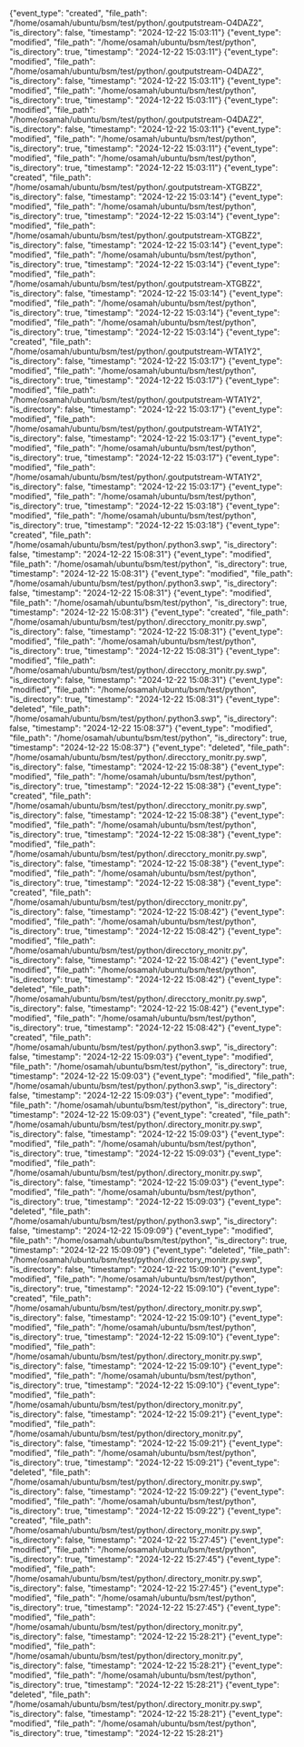 {"event_type": "created", "file_path": "/home/osamah/ubuntu/bsm/test/python/.goutputstream-O4DAZ2", "is_directory": false, "timestamp": "2024-12-22 15:03:11"}
{"event_type": "modified", "file_path": "/home/osamah/ubuntu/bsm/test/python", "is_directory": true, "timestamp": "2024-12-22 15:03:11"}
{"event_type": "modified", "file_path": "/home/osamah/ubuntu/bsm/test/python/.goutputstream-O4DAZ2", "is_directory": false, "timestamp": "2024-12-22 15:03:11"}
{"event_type": "modified", "file_path": "/home/osamah/ubuntu/bsm/test/python", "is_directory": true, "timestamp": "2024-12-22 15:03:11"}
{"event_type": "modified", "file_path": "/home/osamah/ubuntu/bsm/test/python/.goutputstream-O4DAZ2", "is_directory": false, "timestamp": "2024-12-22 15:03:11"}
{"event_type": "modified", "file_path": "/home/osamah/ubuntu/bsm/test/python", "is_directory": true, "timestamp": "2024-12-22 15:03:11"}
{"event_type": "modified", "file_path": "/home/osamah/ubuntu/bsm/test/python", "is_directory": true, "timestamp": "2024-12-22 15:03:11"}
{"event_type": "created", "file_path": "/home/osamah/ubuntu/bsm/test/python/.goutputstream-XTGBZ2", "is_directory": false, "timestamp": "2024-12-22 15:03:14"}
{"event_type": "modified", "file_path": "/home/osamah/ubuntu/bsm/test/python", "is_directory": true, "timestamp": "2024-12-22 15:03:14"}
{"event_type": "modified", "file_path": "/home/osamah/ubuntu/bsm/test/python/.goutputstream-XTGBZ2", "is_directory": false, "timestamp": "2024-12-22 15:03:14"}
{"event_type": "modified", "file_path": "/home/osamah/ubuntu/bsm/test/python", "is_directory": true, "timestamp": "2024-12-22 15:03:14"}
{"event_type": "modified", "file_path": "/home/osamah/ubuntu/bsm/test/python/.goutputstream-XTGBZ2", "is_directory": false, "timestamp": "2024-12-22 15:03:14"}
{"event_type": "modified", "file_path": "/home/osamah/ubuntu/bsm/test/python", "is_directory": true, "timestamp": "2024-12-22 15:03:14"}
{"event_type": "modified", "file_path": "/home/osamah/ubuntu/bsm/test/python", "is_directory": true, "timestamp": "2024-12-22 15:03:14"}
{"event_type": "created", "file_path": "/home/osamah/ubuntu/bsm/test/python/.goutputstream-WTA1Y2", "is_directory": false, "timestamp": "2024-12-22 15:03:17"}
{"event_type": "modified", "file_path": "/home/osamah/ubuntu/bsm/test/python", "is_directory": true, "timestamp": "2024-12-22 15:03:17"}
{"event_type": "modified", "file_path": "/home/osamah/ubuntu/bsm/test/python/.goutputstream-WTA1Y2", "is_directory": false, "timestamp": "2024-12-22 15:03:17"}
{"event_type": "modified", "file_path": "/home/osamah/ubuntu/bsm/test/python/.goutputstream-WTA1Y2", "is_directory": false, "timestamp": "2024-12-22 15:03:17"}
{"event_type": "modified", "file_path": "/home/osamah/ubuntu/bsm/test/python", "is_directory": true, "timestamp": "2024-12-22 15:03:17"}
{"event_type": "modified", "file_path": "/home/osamah/ubuntu/bsm/test/python/.goutputstream-WTA1Y2", "is_directory": false, "timestamp": "2024-12-22 15:03:17"}
{"event_type": "modified", "file_path": "/home/osamah/ubuntu/bsm/test/python", "is_directory": true, "timestamp": "2024-12-22 15:03:18"}
{"event_type": "modified", "file_path": "/home/osamah/ubuntu/bsm/test/python", "is_directory": true, "timestamp": "2024-12-22 15:03:18"}
{"event_type": "created", "file_path": "/home/osamah/ubuntu/bsm/test/python/.python3.swp", "is_directory": false, "timestamp": "2024-12-22 15:08:31"}
{"event_type": "modified", "file_path": "/home/osamah/ubuntu/bsm/test/python", "is_directory": true, "timestamp": "2024-12-22 15:08:31"}
{"event_type": "modified", "file_path": "/home/osamah/ubuntu/bsm/test/python/.python3.swp", "is_directory": false, "timestamp": "2024-12-22 15:08:31"}
{"event_type": "modified", "file_path": "/home/osamah/ubuntu/bsm/test/python", "is_directory": true, "timestamp": "2024-12-22 15:08:31"}
{"event_type": "created", "file_path": "/home/osamah/ubuntu/bsm/test/python/.direcctory_monitr.py.swp", "is_directory": false, "timestamp": "2024-12-22 15:08:31"}
{"event_type": "modified", "file_path": "/home/osamah/ubuntu/bsm/test/python", "is_directory": true, "timestamp": "2024-12-22 15:08:31"}
{"event_type": "modified", "file_path": "/home/osamah/ubuntu/bsm/test/python/.direcctory_monitr.py.swp", "is_directory": false, "timestamp": "2024-12-22 15:08:31"}
{"event_type": "modified", "file_path": "/home/osamah/ubuntu/bsm/test/python", "is_directory": true, "timestamp": "2024-12-22 15:08:31"}
{"event_type": "deleted", "file_path": "/home/osamah/ubuntu/bsm/test/python/.python3.swp", "is_directory": false, "timestamp": "2024-12-22 15:08:37"}
{"event_type": "modified", "file_path": "/home/osamah/ubuntu/bsm/test/python", "is_directory": true, "timestamp": "2024-12-22 15:08:37"}
{"event_type": "deleted", "file_path": "/home/osamah/ubuntu/bsm/test/python/.direcctory_monitr.py.swp", "is_directory": false, "timestamp": "2024-12-22 15:08:38"}
{"event_type": "modified", "file_path": "/home/osamah/ubuntu/bsm/test/python", "is_directory": true, "timestamp": "2024-12-22 15:08:38"}
{"event_type": "created", "file_path": "/home/osamah/ubuntu/bsm/test/python/.direcctory_monitr.py.swp", "is_directory": false, "timestamp": "2024-12-22 15:08:38"}
{"event_type": "modified", "file_path": "/home/osamah/ubuntu/bsm/test/python", "is_directory": true, "timestamp": "2024-12-22 15:08:38"}
{"event_type": "modified", "file_path": "/home/osamah/ubuntu/bsm/test/python/.direcctory_monitr.py.swp", "is_directory": false, "timestamp": "2024-12-22 15:08:38"}
{"event_type": "modified", "file_path": "/home/osamah/ubuntu/bsm/test/python", "is_directory": true, "timestamp": "2024-12-22 15:08:38"}
{"event_type": "created", "file_path": "/home/osamah/ubuntu/bsm/test/python/direcctory_monitr.py", "is_directory": false, "timestamp": "2024-12-22 15:08:42"}
{"event_type": "modified", "file_path": "/home/osamah/ubuntu/bsm/test/python", "is_directory": true, "timestamp": "2024-12-22 15:08:42"}
{"event_type": "modified", "file_path": "/home/osamah/ubuntu/bsm/test/python/direcctory_monitr.py", "is_directory": false, "timestamp": "2024-12-22 15:08:42"}
{"event_type": "modified", "file_path": "/home/osamah/ubuntu/bsm/test/python", "is_directory": true, "timestamp": "2024-12-22 15:08:42"}
{"event_type": "deleted", "file_path": "/home/osamah/ubuntu/bsm/test/python/.direcctory_monitr.py.swp", "is_directory": false, "timestamp": "2024-12-22 15:08:42"}
{"event_type": "modified", "file_path": "/home/osamah/ubuntu/bsm/test/python", "is_directory": true, "timestamp": "2024-12-22 15:08:42"}
{"event_type": "created", "file_path": "/home/osamah/ubuntu/bsm/test/python/.python3.swp", "is_directory": false, "timestamp": "2024-12-22 15:09:03"}
{"event_type": "modified", "file_path": "/home/osamah/ubuntu/bsm/test/python", "is_directory": true, "timestamp": "2024-12-22 15:09:03"}
{"event_type": "modified", "file_path": "/home/osamah/ubuntu/bsm/test/python/.python3.swp", "is_directory": false, "timestamp": "2024-12-22 15:09:03"}
{"event_type": "modified", "file_path": "/home/osamah/ubuntu/bsm/test/python", "is_directory": true, "timestamp": "2024-12-22 15:09:03"}
{"event_type": "created", "file_path": "/home/osamah/ubuntu/bsm/test/python/.directory_monitr.py.swp", "is_directory": false, "timestamp": "2024-12-22 15:09:03"}
{"event_type": "modified", "file_path": "/home/osamah/ubuntu/bsm/test/python", "is_directory": true, "timestamp": "2024-12-22 15:09:03"}
{"event_type": "modified", "file_path": "/home/osamah/ubuntu/bsm/test/python/.directory_monitr.py.swp", "is_directory": false, "timestamp": "2024-12-22 15:09:03"}
{"event_type": "modified", "file_path": "/home/osamah/ubuntu/bsm/test/python", "is_directory": true, "timestamp": "2024-12-22 15:09:03"}
{"event_type": "deleted", "file_path": "/home/osamah/ubuntu/bsm/test/python/.python3.swp", "is_directory": false, "timestamp": "2024-12-22 15:09:09"}
{"event_type": "modified", "file_path": "/home/osamah/ubuntu/bsm/test/python", "is_directory": true, "timestamp": "2024-12-22 15:09:09"}
{"event_type": "deleted", "file_path": "/home/osamah/ubuntu/bsm/test/python/.directory_monitr.py.swp", "is_directory": false, "timestamp": "2024-12-22 15:09:10"}
{"event_type": "modified", "file_path": "/home/osamah/ubuntu/bsm/test/python", "is_directory": true, "timestamp": "2024-12-22 15:09:10"}
{"event_type": "created", "file_path": "/home/osamah/ubuntu/bsm/test/python/.directory_monitr.py.swp", "is_directory": false, "timestamp": "2024-12-22 15:09:10"}
{"event_type": "modified", "file_path": "/home/osamah/ubuntu/bsm/test/python", "is_directory": true, "timestamp": "2024-12-22 15:09:10"}
{"event_type": "modified", "file_path": "/home/osamah/ubuntu/bsm/test/python/.directory_monitr.py.swp", "is_directory": false, "timestamp": "2024-12-22 15:09:10"}
{"event_type": "modified", "file_path": "/home/osamah/ubuntu/bsm/test/python", "is_directory": true, "timestamp": "2024-12-22 15:09:10"}
{"event_type": "modified", "file_path": "/home/osamah/ubuntu/bsm/test/python/directory_monitr.py", "is_directory": false, "timestamp": "2024-12-22 15:09:21"}
{"event_type": "modified", "file_path": "/home/osamah/ubuntu/bsm/test/python/directory_monitr.py", "is_directory": false, "timestamp": "2024-12-22 15:09:21"}
{"event_type": "modified", "file_path": "/home/osamah/ubuntu/bsm/test/python", "is_directory": true, "timestamp": "2024-12-22 15:09:21"}
{"event_type": "deleted", "file_path": "/home/osamah/ubuntu/bsm/test/python/.directory_monitr.py.swp", "is_directory": false, "timestamp": "2024-12-22 15:09:22"}
{"event_type": "modified", "file_path": "/home/osamah/ubuntu/bsm/test/python", "is_directory": true, "timestamp": "2024-12-22 15:09:22"}
{"event_type": "created", "file_path": "/home/osamah/ubuntu/bsm/test/python/.directory_monitr.py.swp", "is_directory": false, "timestamp": "2024-12-22 15:27:45"}
{"event_type": "modified", "file_path": "/home/osamah/ubuntu/bsm/test/python", "is_directory": true, "timestamp": "2024-12-22 15:27:45"}
{"event_type": "modified", "file_path": "/home/osamah/ubuntu/bsm/test/python/.directory_monitr.py.swp", "is_directory": false, "timestamp": "2024-12-22 15:27:45"}
{"event_type": "modified", "file_path": "/home/osamah/ubuntu/bsm/test/python", "is_directory": true, "timestamp": "2024-12-22 15:27:45"}
{"event_type": "modified", "file_path": "/home/osamah/ubuntu/bsm/test/python/directory_monitr.py", "is_directory": false, "timestamp": "2024-12-22 15:28:21"}
{"event_type": "modified", "file_path": "/home/osamah/ubuntu/bsm/test/python/directory_monitr.py", "is_directory": false, "timestamp": "2024-12-22 15:28:21"}
{"event_type": "modified", "file_path": "/home/osamah/ubuntu/bsm/test/python", "is_directory": true, "timestamp": "2024-12-22 15:28:21"}
{"event_type": "deleted", "file_path": "/home/osamah/ubuntu/bsm/test/python/.directory_monitr.py.swp", "is_directory": false, "timestamp": "2024-12-22 15:28:21"}
{"event_type": "modified", "file_path": "/home/osamah/ubuntu/bsm/test/python", "is_directory": true, "timestamp": "2024-12-22 15:28:21"}

